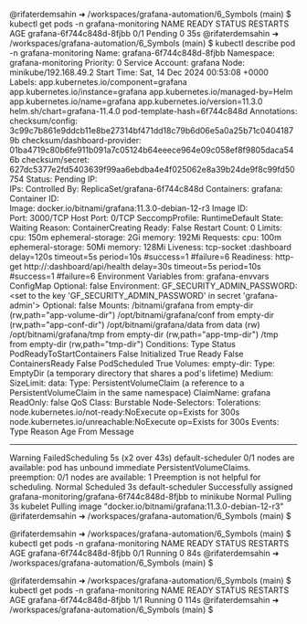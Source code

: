 @rifaterdemsahin ➜ /workspaces/grafana-automation/6_Symbols (main) $ kubectl get pods -n grafana-monitoring
NAME                       READY   STATUS    RESTARTS   AGE
grafana-6f744c848d-8fjbb   0/1     Pending   0          35s
@rifaterdemsahin ➜ /workspaces/grafana-automation/6_Symbols (main) $ kubectl describe pod -n grafana-monitoring
Name:             grafana-6f744c848d-8fjbb
Namespace:        grafana-monitoring
Priority:         0
Service Account:  grafana
Node:             minikube/192.168.49.2
Start Time:       Sat, 14 Dec 2024 00:53:08 +0000
Labels:           app.kubernetes.io/component=grafana
                  app.kubernetes.io/instance=grafana
                  app.kubernetes.io/managed-by=Helm
                  app.kubernetes.io/name=grafana
                  app.kubernetes.io/version=11.3.0
                  helm.sh/chart=grafana-11.4.0
                  pod-template-hash=6f744c848d
Annotations:      checksum/config: 3c99c7b861e9ddcb11e8be27314bf471dd18c79b6d06e5a0a25b71c04041879b
                  checksum/dashboard-provider: 01ba4719c80b6fe911b091a7c05124b64eeece964e09c058ef8f9805daca546b
                  checksum/secret: 627dc5377e2fd5403639f99aa6ebdba4e4f025062e8a39b24de9f8c99fd50754
Status:           Pending
IP:               
IPs:              <none>
Controlled By:    ReplicaSet/grafana-6f744c848d
Containers:
  grafana:
    Container ID:    
    Image:           docker.io/bitnami/grafana:11.3.0-debian-12-r3
    Image ID:        
    Port:            3000/TCP
    Host Port:       0/TCP
    SeccompProfile:  RuntimeDefault
    State:           Waiting
      Reason:        ContainerCreating
    Ready:           False
    Restart Count:   0
    Limits:
      cpu:                150m
      ephemeral-storage:  2Gi
      memory:             192Mi
    Requests:
      cpu:                100m
      ephemeral-storage:  50Mi
      memory:             128Mi
    Liveness:             tcp-socket :dashboard delay=120s timeout=5s period=10s #success=1 #failure=6
    Readiness:            http-get http://:dashboard/api/health delay=30s timeout=5s period=10s #success=1 #failure=6
    Environment Variables from:
      grafana-envvars  ConfigMap  Optional: false
    Environment:
      GF_SECURITY_ADMIN_PASSWORD:  <set to the key 'GF_SECURITY_ADMIN_PASSWORD' in secret 'grafana-admin'>  Optional: false
    Mounts:
      /bitnami/grafana from empty-dir (rw,path="app-volume-dir")
      /opt/bitnami/grafana/conf from empty-dir (rw,path="app-conf-dir")
      /opt/bitnami/grafana/data from data (rw)
      /opt/bitnami/grafana/tmp from empty-dir (rw,path="app-tmp-dir")
      /tmp from empty-dir (rw,path="tmp-dir")
Conditions:
  Type                        Status
  PodReadyToStartContainers   False 
  Initialized                 True 
  Ready                       False 
  ContainersReady             False 
  PodScheduled                True 
Volumes:
  empty-dir:
    Type:       EmptyDir (a temporary directory that shares a pod's lifetime)
    Medium:     
    SizeLimit:  <unset>
  data:
    Type:        PersistentVolumeClaim (a reference to a PersistentVolumeClaim in the same namespace)
    ClaimName:   grafana
    ReadOnly:    false
QoS Class:       Burstable
Node-Selectors:  <none>
Tolerations:     node.kubernetes.io/not-ready:NoExecute op=Exists for 300s
                 node.kubernetes.io/unreachable:NoExecute op=Exists for 300s
Events:
  Type     Reason            Age               From               Message
  ----     ------            ----              ----               -------
  Warning  FailedScheduling  5s (x2 over 43s)  default-scheduler  0/1 nodes are available: pod has unbound immediate PersistentVolumeClaims. preemption: 0/1 nodes are available: 1 Preemption is not helpful for scheduling.
  Normal   Scheduled         3s                default-scheduler  Successfully assigned grafana-monitoring/grafana-6f744c848d-8fjbb to minikube
  Normal   Pulling           3s                kubelet            Pulling image "docker.io/bitnami/grafana:11.3.0-debian-12-r3"
@rifaterdemsahin ➜ /workspaces/grafana-automation/6_Symbols (main) $ 

@rifaterdemsahin ➜ /workspaces/grafana-automation/6_Symbols (main) $ kubectl get pods -n grafana-monitoring
NAME                       READY   STATUS    RESTARTS   AGE
grafana-6f744c848d-8fjbb   0/1     Running   0          84s
@rifaterdemsahin ➜ /workspaces/grafana-automation/6_Symbols (main) $ 

@rifaterdemsahin ➜ /workspaces/grafana-automation/6_Symbols (main) $ kubectl get pods -n grafana-monitoring
NAME                       READY   STATUS    RESTARTS   AGE
grafana-6f744c848d-8fjbb   1/1     Running   0          114s
@rifaterdemsahin ➜ /workspaces/grafana-automation/6_Symbols (main) $ 